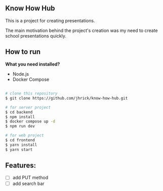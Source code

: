 ## Know How Hub

This is a project for creating presentations.

The main motivation behind the project's creation was my need to create school presentations quickly.

## How to run

**What you need installed?**
 - Node.js
 - Docker Compose

##

```bash
# clone this repository
$ git clone https://github.com/jhrick/know-how-hub.git

# for server project
$ cd backend
$ npm install
$ docker compose up -d
$ npm run dev

# for web project
$ cd frontend
$ yarn install
$ yarn start
```

## Features:

 - [ ] add PUT method
 - [ ] add search bar
